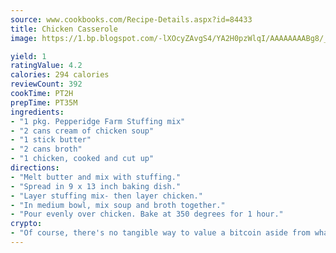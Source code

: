 ```yaml
---
source: www.cookbooks.com/Recipe-Details.aspx?id=84433
title: Chicken Casserole
image: https://1.bp.blogspot.com/-lXOcyZAvgS4/YA2H0pzWlqI/AAAAAAAABg8/_HX4JI-WmFM0Tz684w_qYjP9vBzksmFNgCLcBGAsYHQ/s219/20.png

yield: 1
ratingValue: 4.2
calories: 294 calories
reviewCount: 392
cookTime: PT2H
prepTime: PT35M
ingredients:
- "1 pkg. Pepperidge Farm Stuffing mix"
- "2 cans cream of chicken soup"
- "1 stick butter"
- "2 cans broth"
- "1 chicken, cooked and cut up"
directions:
- "Melt butter and mix with stuffing."
- "Spread in 9 x 13 inch baking dish."
- "Layer stuffing mix- then layer chicken."
- "In medium bowl, mix soup and broth together."
- "Pour evenly over chicken. Bake at 350 degrees for 1 hour."
crypto:
- "Of course, there's no tangible way to value a bitcoin aside from what someone else believes it is worth."
---
```

